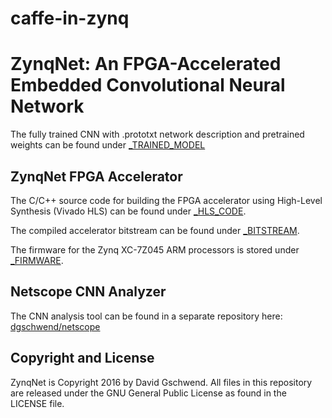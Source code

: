 # caffe-in-zynq
# ZynqNet: An FPGA-Accelerated Embedded Convolutional Neural Network

The fully trained CNN with .prototxt network description and pretrained weights can be found under [_TRAINED_MODEL](https://github.com/dgschwend/zynqnet/tree/master/_TRAINED_MODEL)

## ZynqNet FPGA Accelerator
The C/C++ source code for building the FPGA accelerator using High-Level Synthesis (Vivado HLS) can be found under [_HLS_CODE](https://github.com/dgschwend/zynqnet/tree/master/_HLS_CODE).

The compiled accelerator bitstream can be found under [_BITSTREAM](https://github.com/dgschwend/zynqnet/tree/master/_BITSTREAM).

The firmware for the Zynq XC-7Z045 ARM processors is stored under [_FIRMWARE](https://github.com/dgschwend/zynqnet/tree/master/_FIRMWARE).

## Netscope CNN Analyzer
The CNN analysis tool can be found in a separate repository here: [dgschwend/netscope](https://github.com/dgschwend/netscope)

## Copyright and License
ZynqNet is Copyright 2016 by David Gschwend.
All files in this repository are released under the GNU General Public License as found in the LICENSE file.
